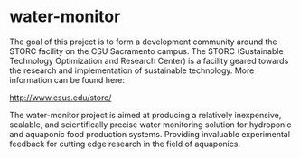 # water-monitor



The goal of this project is to form a development community around the STORC facility on the CSU Sacramento campus. 
The STORC (Sustainable Technology Optimization and Research Center) 
is a facility geared towards the research and implementation of sustainable technology. 
More information can be found here:

http://www.csus.edu/storc/

The water-monitor project is aimed at producing a relatively inexpensive, 
scalable, and scientifically precise water monitoring solution for hydroponic and aquaponic food production systems. 
Providing invaluable experimental feedback for cutting edge research in the field of aquaponics.
